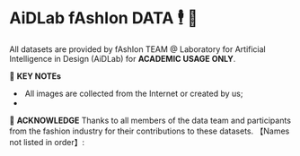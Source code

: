 # AiDLab fAshIon DATA  🕴️ 💼
All datasets are provided by fAshIon TEAM @ Laboratory for Artificial Intelligence in Design (AiDLab) for **ACADEMIC USAGE ONLY**.

🖤 **KEY NOTEs**

- &nbsp;All images are collected from the Internet or created by us;
- &nbsp;

🖤 **ACKNOWLEDGE**
Thanks to all members of the data team and participants from the fashion industry for their contributions to these datasets.
【Names not listed in order】: 
